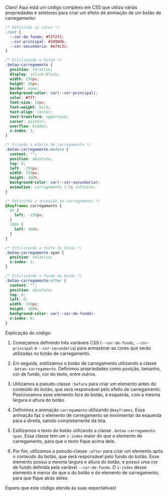 Claro! Aqui está um código complexo em CSS que utiliza várias propriedades e seletores para criar um efeito de animação de um botão de carregamento:

```css
/* Definindo as cores */
:root {
  --cor-de-fundo: #f2f2f2;
  --cor-principal: #3498db;
  --cor-secundaria: #e74c3c;
}

/* Estilizando o botão */
.botao-carregamento {
  position: relative;
  display: inline-block;
  width: 150px;
  height: 50px;
  border: none;
  background-color: var(--cor-principal);
  color: #fff;
  font-size: 18px;
  font-weight: bold;
  text-align: center;
  text-transform: uppercase;
  cursor: pointer;
  overflow: hidden;
  z-index: 1;
}

/* Criando o efeito de carregamento */
.botao-carregamento:before {
  content: "";
  position: absolute;
  top: 0;
  left: -150px;
  width: 150px;
  height: 100%;
  background-color: var(--cor-secundaria);
  animation: carregamento 1.5s infinite;
}

/* Definindo a animação de carregamento */
@keyframes carregamento {
  0% {
    left: -150px;
  }
  100% {
    left: 100%;
  }
}

/* Estilizando o texto do botão */
.botao-carregamento span {
  position: relative;
  z-index: 2;
}

/* Estilizando o fundo do botão */
.botao-carregamento:after {
  content: "";
  position: absolute;
  top: 0;
  left: 0;
  width: 150px;
  height: 100%;
  background-color: var(--cor-de-fundo);
  z-index: 0;
}
```

Explicação do código:

1. Começamos definindo três variáveis CSS (`--cor-de-fundo`, `--cor-principal` e `--cor-secundaria`) para armazenar as cores que serão utilizadas no botão de carregamento.

2. Em seguida, estilizamos o botão de carregamento utilizando a classe `.botao-carregamento`. Definimos propriedades como posição, tamanho, cor de fundo, cor do texto, entre outros.

3. Utilizamos a pseudo-classe `:before` para criar um elemento antes do conteúdo do botão, que será responsável pelo efeito de carregamento. Posicionamos esse elemento fora do botão, à esquerda, com a mesma largura e altura do botão.

4. Definimos a animação `carregamento` utilizando `@keyframes`. Essa animação faz o elemento de carregamento se movimentar da esquerda para a direita, saindo completamente da tela.

5. Estilizamos o texto do botão utilizando a classe `.botao-carregamento span`. Essa classe tem um `z-index` maior do que o elemento de carregamento, para que o texto fique acima dele.

6. Por fim, utilizamos a pseudo-classe `:after` para criar um elemento após o conteúdo do botão, que será responsável pelo fundo do botão. Esse elemento possui a mesma largura e altura do botão, e possui uma cor de fundo definida pela variável `--cor-de-fundo`. O `z-index` desse elemento é menor do que o do botão e do elemento de carregamento, para que fique atrás deles.

Espero que este código atenda às suas expectativas!